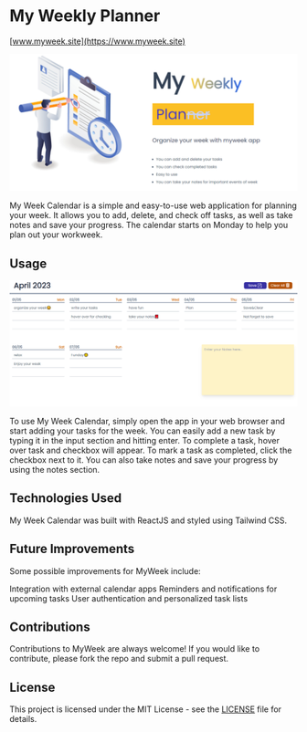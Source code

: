 # My Weekly Planner

[www.myweek.site](https://www.myweek.site)

![My Week Calendar Intro](public/images/my-weekly-planner-intro.PNG)

My Week Calendar is a simple and easy-to-use web application for planning your week. It allows you to add, delete, and check off tasks, as well as take notes and save your progress. The calendar starts on Monday to help you plan out your workweek.

## Usage

![My Week Calendar Main](public/images/weekly-planner-main.PNG)

To use My Week Calendar, simply open the app in your web browser and start adding your tasks for the week. You can easily add a new task by typing it in the input section and hitting enter. To complete a task, hover over task and checkbox will appear. To mark a task as completed, click the checkbox next to it. You can also take notes and save your progress by using the notes section.

## Technologies Used

My Week Calendar was built with ReactJS and styled using Tailwind CSS.

## Future Improvements

Some possible improvements for MyWeek include:

Integration with external calendar apps
Reminders and notifications for upcoming tasks
User authentication and personalized task lists

## Contributions

Contributions to MyWeek are always welcome! If you would like to contribute, please fork the repo and submit a pull request.


## License

This project is licensed under the MIT License - see the [LICENSE](LICENSE) file for details.
